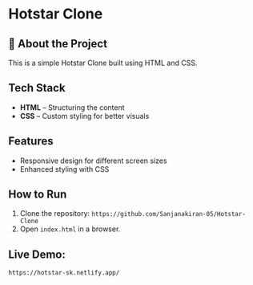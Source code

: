 # Hotstar Clone  

## 📌 About the Project  
This is a simple Hotstar Clone built using HTML and CSS.  

## Tech Stack  
- **HTML** – Structuring the content  
- **CSS** – Custom styling for better visuals  

## Features  
- Responsive design for different screen sizes  
- Enhanced styling with CSS  

## How to Run  
1. Clone the repository: `https://github.com/Sanjanakiran-05/Hotstar-Clone`
2. Open `index.html` in a browser.  

## Live Demo: 
`https://hotstar-sk.netlify.app/`